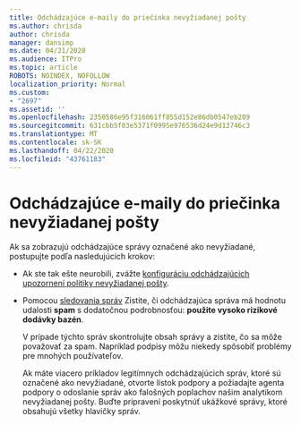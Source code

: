 ```yaml
---
title: Odchádzajúce e-maily do priečinka nevyžiadanej pošty
ms.author: chrisda
author: chrisda
manager: dansimp
ms.date: 04/21/2020
ms.audience: ITPro
ms.topic: article
ROBOTS: NOINDEX, NOFOLLOW
localization_priority: Normal
ms.custom:
- "2697"
ms.assetid: ''
ms.openlocfilehash: 2350586e95f316061ff855d152e86db0547eb209
ms.sourcegitcommit: 631cbb5f03e5371f0995e976536d24e9d13746c3
ms.translationtype: MT
ms.contentlocale: sk-SK
ms.lasthandoff: 04/22/2020
ms.locfileid: "43761183"
---
```

# <a name="outbound-email-to-junk-email-folder"></a>Odchádzajúce e-maily do priečinka nevyžiadanej pošty

Ak sa zobrazujú odchádzajúce správy označené ako nevyžiadané, postupujte podľa nasledujúcich krokov:

- Ak ste tak ešte neurobili, zvážte [konfiguráciu odchádzajúcich upozornení politiky nevyžiadanej pošty](https://docs.microsoft.com/office365/securitycompliance/configure-the-outbound-spam-policy).

- Pomocou [sledovania správ](https://docs.microsoft.com/office365/securitycompliance/message-trace-scc) Zistite, či odchádzajúca správa má hodnotu udalosti **spam** s dodatočnou podrobnosťou: **použite vysoko rizikové dodávky bazén**.

  V prípade týchto správ skontrolujte obsah správy a zistite, čo sa môže považovať za spam. Napríklad podpisy môžu niekedy spôsobiť problémy pre mnohých používateľov.

  Ak máte viacero príkladov legitímnych odchádzajúcich správ, ktoré sú označené ako nevyžiadané, otvorte lístok podpory a požiadajte agenta podpory o odoslanie správ ako falošných poplachov našim analytikom nevyžiadanej pošty. Buďte pripravení poskytnúť ukážkové správy, ktoré obsahujú všetky hlavičky správ.
